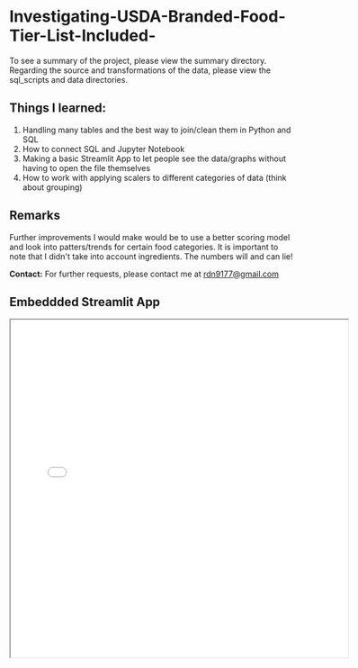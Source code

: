 # Investigating-USDA-Branded-Food-Tier-List-Included-

To see a summary of the project, please view the summary directory. Regarding the source and transformations of the data, please view the sql_scripts and data directories. 

## Things I learned:
1. Handling many tables and the best way to join/clean them in Python and SQL
2. How to connect SQL and Jupyter Notebook
3. Making a basic Streamlit App to let people see the data/graphs without having to open the file themselves
4. How to work with applying scalers to different categories of data (think about grouping)

## Remarks
Further improvements I would make would be to use a better scoring model and look into patters/trends for certain food categories. It is important to note that I didn't take into account ingredients. The numbers will and can lie! 

__Contact:__ For further requests, please contact me at rdn9177@gmail.com


## Embeddded Streamlit App
<!DOCTYPE html>
<html>
<body>

<iframe src="<https://investigating-usda-branded-food-wk2tlfhnacwokpw5upl9ln.streamlit.app/>" width="600" height="600">
</iframe>

</body>
</html>
